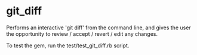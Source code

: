 git_diff
=======
Performs an interactive 'git diff' from the command line, and gives the
user the opportunity to review / accept / revert / edit any changes.

To test the gem, run the test/test_git_diff.rb script.

